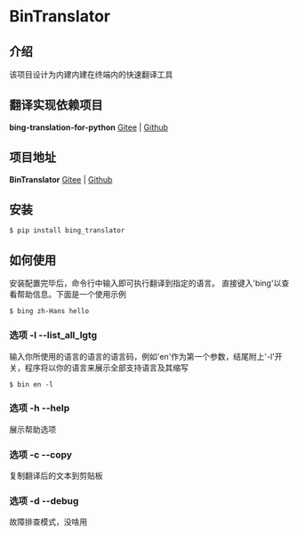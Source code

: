# BinTranslator

## 介绍

该项目设计为内建内建在终端内的快速翻译工具

## 翻译实现依赖项目
__bing-translation-for-python__ [Gitee][1] | [Github][2]

## 项目地址
__BinTranslator__ [Gitee][3] | [Github][4]

## 安装

    $ pip install bing_translator

## 如何使用

安装配置完毕后，命令行中输入即可执行翻译到指定的语言。
直接键入'bing'以查看帮助信息。下面是一个使用示例

    $ bing zh-Hans hello

### 选项 -l --list_all_lgtg
输入你所使用的语言的语言的语言码，例如'en'作为第一个参数，结尾附上'-l'开关，程序将以你的语言来展示全部支持语言及其缩写

    $ bin en -l

### 选项 -h --help

展示帮助选项

### 选项 -c --copy
复制翻译后的文本到剪贴板

### 选项 -d --debug
故障排查模式，没啥用

<!-- Doc网站 -->

<!-- TODO bing-translation-for-python 项目地址 -->
<!-- Gitee -->
[1]:https://gitee.com/abchiyi/bing_translation_for_python

<!-- Github -->
[2]:https:......

<!-- TODO bing-translation 项目地址 -->
<!-- Gitee -->
[3]:https://gitee.com/abchiyi/bing-translator

<!-- Github -->
[4]:https:......
